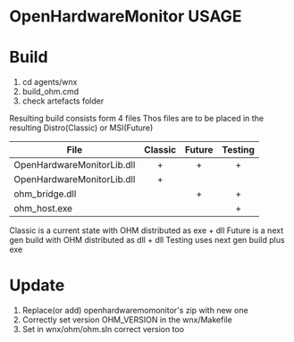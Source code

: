 OpenHardwareMonitor USAGE
=========================

# Build

1. cd agents/wnx
2. build_ohm.cmd
3. check artefacts folder

Resulting build consists form 4 files
Thos files are to be placed in the resulting Distro(Classic) or
MSI(Future)

| File                       |  Classic |  Future  | Testing  |
|----------------------------|:--------:|:--------:|:--------:|
| OpenHardwareMonitorLib.dll |      +   |    +     |    +     |
| OpenHardwareMonitorLib.dll |      +   |          |          |
| ohm_bridge.dll             |          |    +     |    +     |
| ohm_host.exe               |          |          |    +     |

Classic is a current state with OHM distributed as exe + dll
Future is a next gen build with OHM distributed as dll + dll
Testing uses next gen build plus exe


# Update

1. Replace(or add) openhardwaremomonitor's zip with new one
2. Correctly set version OHM_VERSION in the wnx/Makefile
3. Set in wnx/ohm/ohm.sln correct version too
